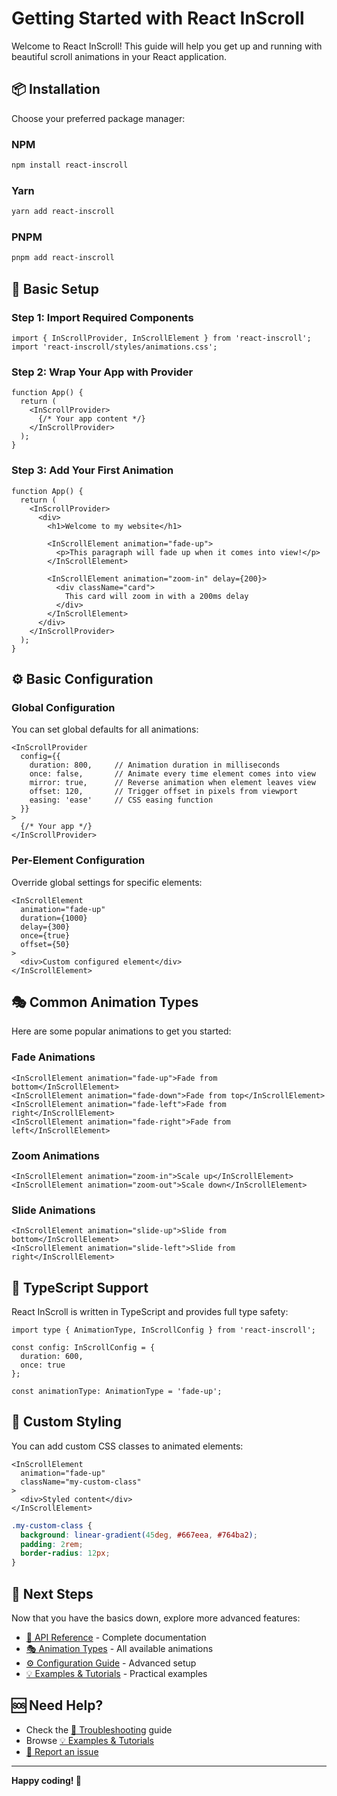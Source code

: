 # Getting Started with React InScroll

Welcome to React InScroll! This guide will help you get up and running with beautiful scroll animations in your React application.

## 📦 Installation

Choose your preferred package manager:

### NPM
```bash
npm install react-inscroll
```

### Yarn
```bash
yarn add react-inscroll
```

### PNPM
```bash
pnpm add react-inscroll
```

## 🎯 Basic Setup

### Step 1: Import Required Components

```tsx
import { InScrollProvider, InScrollElement } from 'react-inscroll';
import 'react-inscroll/styles/animations.css';
```

### Step 2: Wrap Your App with Provider

```tsx
function App() {
  return (
    <InScrollProvider>
      {/* Your app content */}
    </InScrollProvider>
  );
}
```

### Step 3: Add Your First Animation

```tsx
function App() {
  return (
    <InScrollProvider>
      <div>
        <h1>Welcome to my website</h1>
        
        <InScrollElement animation="fade-up">
          <p>This paragraph will fade up when it comes into view!</p>
        </InScrollElement>
        
        <InScrollElement animation="zoom-in" delay={200}>
          <div className="card">
            This card will zoom in with a 200ms delay
          </div>
        </InScrollElement>
      </div>
    </InScrollProvider>
  );
}
```

## ⚙️ Basic Configuration

### Global Configuration

You can set global defaults for all animations:

```tsx
<InScrollProvider 
  config={{
    duration: 800,     // Animation duration in milliseconds
    once: false,       // Animate every time element comes into view
    mirror: true,      // Reverse animation when element leaves view
    offset: 120,       // Trigger offset in pixels from viewport
    easing: 'ease'     // CSS easing function
  }}
>
  {/* Your app */}
</InScrollProvider>
```

### Per-Element Configuration

Override global settings for specific elements:

```tsx
<InScrollElement 
  animation="fade-up"
  duration={1000}
  delay={300}
  once={true}
  offset={50}
>
  <div>Custom configured element</div>
</InScrollElement>
```

## 🎭 Common Animation Types

Here are some popular animations to get you started:

### Fade Animations
```tsx
<InScrollElement animation="fade-up">Fade from bottom</InScrollElement>
<InScrollElement animation="fade-down">Fade from top</InScrollElement>
<InScrollElement animation="fade-left">Fade from right</InScrollElement>
<InScrollElement animation="fade-right">Fade from left</InScrollElement>
```

### Zoom Animations
```tsx
<InScrollElement animation="zoom-in">Scale up</InScrollElement>
<InScrollElement animation="zoom-out">Scale down</InScrollElement>
```

### Slide Animations
```tsx
<InScrollElement animation="slide-up">Slide from bottom</InScrollElement>
<InScrollElement animation="slide-left">Slide from right</InScrollElement>
```

## 🔧 TypeScript Support

React InScroll is written in TypeScript and provides full type safety:

```tsx
import type { AnimationType, InScrollConfig } from 'react-inscroll';

const config: InScrollConfig = {
  duration: 600,
  once: true
};

const animationType: AnimationType = 'fade-up';
```

## 🎨 Custom Styling

You can add custom CSS classes to animated elements:

```tsx
<InScrollElement 
  animation="fade-up" 
  className="my-custom-class"
>
  <div>Styled content</div>
</InScrollElement>
```

```css
.my-custom-class {
  background: linear-gradient(45deg, #667eea, #764ba2);
  padding: 2rem;
  border-radius: 12px;
}
```

## 🚀 Next Steps

Now that you have the basics down, explore more advanced features:

- [📖 API Reference](API-Reference) - Complete documentation
- [🎭 Animation Types](Animation-Types) - All available animations
- [⚙️ Configuration Guide](Configuration-Guide) - Advanced setup
- [💡 Examples & Tutorials](Examples-and-Tutorials) - Practical examples

## 🆘 Need Help?

- Check the [🔧 Troubleshooting](Troubleshooting) guide
- Browse [💡 Examples & Tutorials](Examples-and-Tutorials)
- [🐛 Report an issue](https://github.com/denisetiya/react-inscroll/issues)

---

**Happy coding! 🎉**
